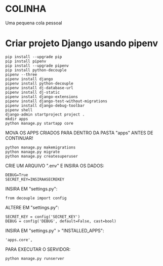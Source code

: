 # COLINHA
Uma pequena cola pessoal

# Criar projeto Django usando pipenv
```
pip install --upgrade pip
pip install pipenv
pip install --upgrade pipenv
pip install python-decouple
pipenv --three
pipenv install django
pipenv install python-decouple
pipenv install dj-database-url
pipenv install dj-static
pipenv install django-extensions
pipenv install django-test-without-migrations
pipenv install django-debug-toolbar
pipenv shell
django-admin startproject project .
mkdir apps
python manage.py startapp core
```
MOVA OS APPS CRIADOS PARA DENTRO DA PASTA "apps" ANTES DE CONTINUAR!
```
python manage.py makemigrations
python manage.py migrate
python manage.py createsuperuser
```
CRIE UM ARQUIVO ".env" E INSIRA OS DADOS:
```
DEBUG=True
SECRET_KEY=INSIRAASECREKEY
```
INSIRA EM "settings.py":
```
from decouple import config
```
ALTERE EM "settings.py":
```
SECRET_KEY = config('SECRET_KEY')
DEBUG = config('DEBUG', default=False, cast=bool)
```
INSIRA EM "settings.py" > "INSTALLED_APPS":
```
'apps.core',
```
PARA EXECUTAR O SERVIDOR:
```
python manage.py runserver
```
